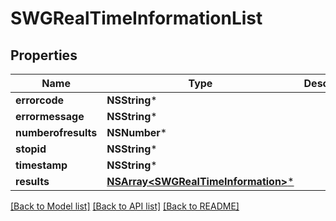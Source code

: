 # SWGRealTimeInformationList

## Properties
Name | Type | Description | Notes
------------ | ------------- | ------------- | -------------
**errorcode** | **NSString*** |  | [optional] 
**errormessage** | **NSString*** |  | [optional] 
**numberofresults** | **NSNumber*** |  | [optional] 
**stopid** | **NSString*** |  | [optional] 
**timestamp** | **NSString*** |  | [optional] 
**results** | [**NSArray&lt;SWGRealTimeInformation&gt;***](SWGRealTimeInformation.md) |  | [optional] 

[[Back to Model list]](../README.md#documentation-for-models) [[Back to API list]](../README.md#documentation-for-api-endpoints) [[Back to README]](../README.md)


